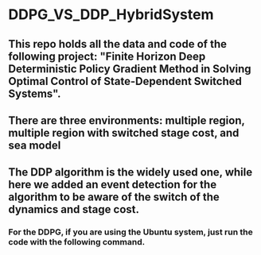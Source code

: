 # DDPG_VS_DDP_HybridSystem
## This repo holds all the data and code of the following project: "Finite Horizon Deep Deterministic Policy Gradient Method in Solving Optimal Control of State-Dependent Switched Systems".
## There are three environments: multiple region, multiple region with switched stage cost, and sea model
## The DDP algorithm is the widely used one, while here we added an event detection for the algorithm to be aware of the switch of the dynamics and stage cost.
### For the DDPG, if you are using the Ubuntu system, just run the code with the following command.
```python train_DDPG.py'''


